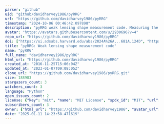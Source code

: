 ```yaml
---
parser: "github"
uid: "github/davidharvey1986/pyRRG"
url: "https://github.com/davidharvey1986/pyRRG"
timestamp: "2024-10-06 00:46:42.097898"
description: "pyRRG weak lensing shape measurement code. Measuring the 2nd and 4th order moments it uses a TinyTim model to correct for PSF distortions. It is invariant to number exposures, ortientation of the drizzle images. Using a machine learning algorithm it automatically star and galaxy classifies, howeve the user is able to do this manually if not accurate enough. For more see https://arxiv.org/abs/astro-ph/9905090. For bugs please report them to https://github.com/davidharvey1986/pyRRG or contact harvey@lorentz.leidenuniv.nl"
avatar: "https://avatars.githubusercontent.com/u/2930696?v=4"
repo_url: "https://github.com/davidharvey1986/pyRRG"
doi: ["https://ui.adsabs.harvard.edu/abs/2024A%26A...681A.124D", "https://ui.adsabs.harvard.edu/abs/2024MNRAS.529..802H", "https://ui.adsabs.harvard.edu/abs/2024ascl.soft09020H/abstract"]
title: "pyRRG: Weak lensing shape measurement code"
name: "pyRRG"
full_name: "davidharvey1986/pyRRG"
html_url: "https://github.com/davidharvey1986/pyRRG"
created_at: "2016-11-25T15:06:04Z"
updated_at: "2023-01-07T09:08:05Z"
clone_url: "https://github.com/davidharvey1986/pyRRG.git"
size: 188983
stargazers_count: 3
watchers_count: 3
language: "Python"
open_issues_count: 2
license: {"key": "mit", "name": "MIT License", "spdx_id": "MIT", "url": "https://api.github.com/licenses/mit", "node_id": "MDc6TGljZW5zZTEz"}
subscribers_count: 3
owner: {"html_url": "https://github.com/davidharvey1986", "avatar_url": "https://avatars.githubusercontent.com/u/2930696?v=4", "login": "davidharvey1986", "type": "User"}
date: "2025-01-11 14:23:58.471619"
---
```

